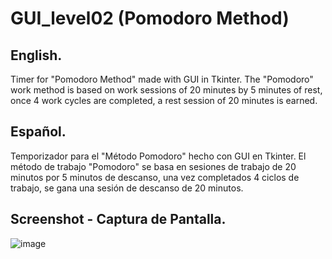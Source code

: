 # GUI_level02 (Pomodoro Method)

## English.
Timer for "Pomodoro Method" made with GUI in Tkinter.
The "Pomodoro" work method is based on work sessions of 20 minutes by 5 minutes of rest, once 4 work cycles are completed, a rest session of 20 minutes is earned.

## Español.
Temporizador para el "Método Pomodoro" hecho con GUI en Tkinter.
El método de trabajo "Pomodoro" se basa en sesiones de trabajo de 20 minutos por 5 minutos de descanso, una vez completados 4 ciclos de trabajo, se gana una sesión de descanso de 20 minutos.

## Screenshot - Captura de Pantalla.

![image](https://github.com/tonicut/GUI_level02/assets/77945055/5653a4fd-8136-442c-bc9a-228d4bbfebc2)
